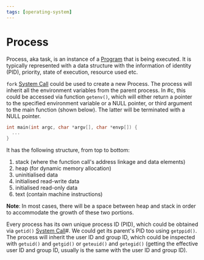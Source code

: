 ```yaml
---
tags: [operating-system]
---
```


# Process

Process, aka task, is an instance of a [Program](202210062258.md) that is being
executed. It is typically represented with a data structure with the information
of identity (PID), priority, state of execution, resource used etc.

`fork` [System Call](202210062303.md) could be used to create a new
Process. The process will inherit all the environment variables from the parent
process. In #c, this could be accessed via function `getenv()`, which will
either return a pointer to the specified environment variable or a NULL pointer,
or third argument to the main function (shown below). The latter will be
terminated with a NULL pointer.

```c
int main(int argc, char *argv[], char *envp[]) {
  ...
}
```

It has the following structure, from top to bottom:
1. stack (where the function call's address linkage and data elements)
2. heap (for dynamic memory allocation)
3. uninitialised data
4. initialised read-write data
5. initialised read-only data
6. text (contain machine instructions)

**Note**: In most cases, there will be a space between heap and stack in order
to accommodate the growth of these two portions.

Every process has its own unique process ID (PID), which could be obtained via
`getid()` [System Call](202210062303.md)#. We could get its parent's PID too
using `getppid()`. The process will inherit the user ID and group ID, which
could be inspected with `getuid()` and `getgid()` or `geteuid()` and `getegid()`
(getting the effective user ID and group ID, usually is the same with the user
ID and group ID).
